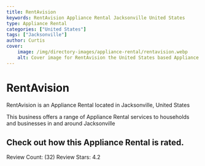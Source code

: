 ```yaml
---
title: RentAvision
keywords: RentAvision Appliance Rental Jacksonville United States 
type: Appliance Rental 
categories: ["United States"]
tags: ["Jacksonville"]
author: Curtis
cover:
    image: /img/directory-images/appliance-rental/rentavision.webp
    alt: Cover image for RentAvision the United States based Appliance Rental servicing Jacksonville 
---
```


# RentAvision
RentAvision is an Appliance Rental located in Jacksonville, United States

This business offers a range of Appliance Rental services to households and businesses in and around Jacksonville

## Check out how this Appliance Rental is rated.
Review Count: (32)
Review Stars: 4.2
